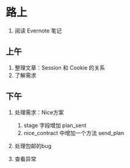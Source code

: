 # 路上

1. 阅读 Evernote 笔记


## 上午 

1. 整理文章：Session 和 Cookie 的关系
2. 了解需求

## 下午 

1. 处理需求：Nice方案

    1. stage 字段增加 plan_sent
    2. nice_contract 中增加一个方法 send_plan
    
 2. 处理包邮的bug
 
 3. 查看异常